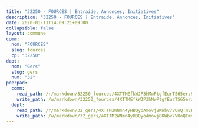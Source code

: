 ```yaml
---
title: "32250 - FOURCES | Entraide, Annonces, Initiatives"
description: "32250 - FOURCES | Entraide, Annonces, Initiatives"
date: 2020-01-11T14:09:21+09:00
collapsible: false
layout: commune
comm:
  nom: "FOURCES"
  slug: fources
  cp: "32250"
dept:
  nom: "Gers"
  slug: gers
  num: "32"
peerpad:
  comm:
    read_path: /r/markdown/32250_fources/4XTTMEfkWJP3hMwPtgfEurTS65erz9q8WSdhe46QJNrAh4VDt
    write_path: /w/markdown/32250_fources/4XTTMEfkWJP3hMwPtgfEurTS65erz9q8WSdhe46QJNrAh4VDt-K3TgU5JTX691XzPCr6Vdsr8wjcbFFpyeDyMMsDAzcKKeL1r7MNahWaBZJ2nvHcEEAor1yApBfhLKPhcWE1UyXMhqGh3Bq5axQCEU1u3hvNArv9WRL6fwRdRZ5tQw1ZYUTmb2DsJa
  dept:
    read_path: /r/markdown/32_gers/4XTTM2WNmn4yHBQyoAmovj8KWbv7VUoQTmvDpdT3o124AgWEe
    write_path: /w/markdown/32_gers/4XTTM2WNmn4yHBQyoAmovj8KWbv7VUoQTmvDpdT3o124AgWEe-K3TgUpYJfQLfW5uoLbdwErZNx29AEkCAso1EvCZzqaD3z7aQWWvGchjPJifpsj2b2MrnxAXUWCQXyv6K9rEMDPiEmuqTRE8ziuYLh1MUbtQUwwoYxV2abqSdJr66fFRHJZtY62y8
---
```


